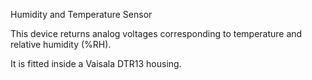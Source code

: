 Humidity and Temperature Sensor

This device returns analog voltages corresponding to temperature and relative humidity (%RH).

It is fitted inside a Vaisala DTR13 housing.